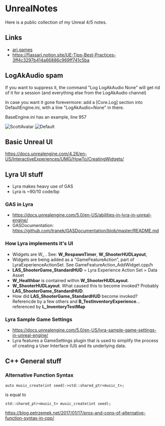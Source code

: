 # UnrealNotes

Here is a public collection of my Unreal 4/5 notes.

## Links
* [ari.games](https://flassari.notion.site/Ari-s-Unreal-Engine-Notes-1a75e43f4014464984d4fae0617e5cef)
* https://flassari.notion.site/UE-Tips-Best-Practices-3ff4c3297b414a66886c969ff741c5ba

## LogAkAudio spam
If you want to suppress it, the command "Log LogAkAudio None" will get rid of it for a session (and everything else from the LogAkAudio channel)

In case you want it gone forevermore: add a [Core.Log] section into DefaultEngine.ini, with a line "LogAkAudio=None" in there.

BaseEngine.ini has an example, line 957

![ScottAvatar](https://media.retroachievements.org/UserPic/Scott.png)
![Default](https://media.retroachievements.org/Images/000001.png)


## Basic Unreal UI
https://docs.unrealengine.com/4.26/en-US/InteractiveExperiences/UMG/HowTo/CreatingWidgets/



## Lyra UI stuff
* Lyra makes heavy use of GAS
* Lyra is ~90/10 code/bp

### GAS in Lyra
* https://docs.unrealengine.com/5.0/en-US/abilities-in-lyra-in-unreal-engine/
* GASDocumentation: https://github.com/tranek/GASDocumentation/blob/master/README.md

### How Lyra implements it's UI
* Widgets are W_ . See: **W_RespawnTimer**, **W_ShooterHUDLayout**, 
* Widgets are being added as a "GameFeatureAction", part of LyraExperienceActionSet. See GameFeatureAction_AddWidget.cpp/h
* **LAS_ShooterGame_StandardHUD** = Lyra Experience Action Set = Data Asset
* **W_Healthbar** is contained within **W_ShooterHUDLayout**.
* **W_ShooterHUDLayout**. What caused this to become invoked? Probably **LAS_ShooterGame_StandardHUD**.
* How did **LAS_ShooterGame_StandardHUD** become invoked? Referencde by a few others and **B_TestInventoryExperience**... referenced by **L_InventoryTestMap**


### Lyra Sample Game Settings
* https://docs.unrealengine.com/5.0/en-US/lyra-sample-game-settings-in-unreal-engine/
* Lyra features a GameSettings plugin that is used to simplify the process of creating a User Interface (UI) and its underlying data. 


## C++ General stuff
### Alternative Function Syntax
```
auto music_create(int seed)->std::shared_ptr<music_t>;
```
is equal to
```
std::shared_ptr<music_t> music_create(int seed);
```
https://blog.petrzemek.net/2017/01/17/pros-and-cons-of-alternative-function-syntax-in-cpp/

